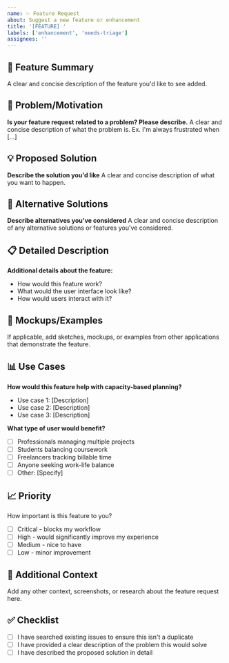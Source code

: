 ```yaml
---
name: ✨ Feature Request
about: Suggest a new feature or enhancement
title: '[FEATURE] '
labels: ['enhancement', 'needs-triage']
assignees: ''
---
```


## 🎯 Feature Summary
A clear and concise description of the feature you'd like to see added.

## 🤔 Problem/Motivation
**Is your feature request related to a problem? Please describe.**
A clear and concise description of what the problem is. Ex. I'm always frustrated when [...]

## 💡 Proposed Solution
**Describe the solution you'd like**
A clear and concise description of what you want to happen.

## 🔄 Alternative Solutions
**Describe alternatives you've considered**
A clear and concise description of any alternative solutions or features you've considered.

## 📋 Detailed Description
**Additional details about the feature:**
- How would this feature work?
- What would the user interface look like?
- How would users interact with it?

## 🎨 Mockups/Examples
If applicable, add sketches, mockups, or examples from other applications that demonstrate the feature.

## 📊 Use Cases
**How would this feature help with capacity-based planning?**
- Use case 1: [Description]
- Use case 2: [Description]
- Use case 3: [Description]

**What type of user would benefit?**
- [ ] Professionals managing multiple projects
- [ ] Students balancing coursework  
- [ ] Freelancers tracking billable time
- [ ] Anyone seeking work-life balance
- [ ] Other: [Specify]

## 📈 Priority
How important is this feature to you?
- [ ] Critical - blocks my workflow
- [ ] High - would significantly improve my experience  
- [ ] Medium - nice to have
- [ ] Low - minor improvement

## 📄 Additional Context
Add any other context, screenshots, or research about the feature request here.

## ✅ Checklist
- [ ] I have searched existing issues to ensure this isn't a duplicate
- [ ] I have provided a clear description of the problem this would solve
- [ ] I have described the proposed solution in detail